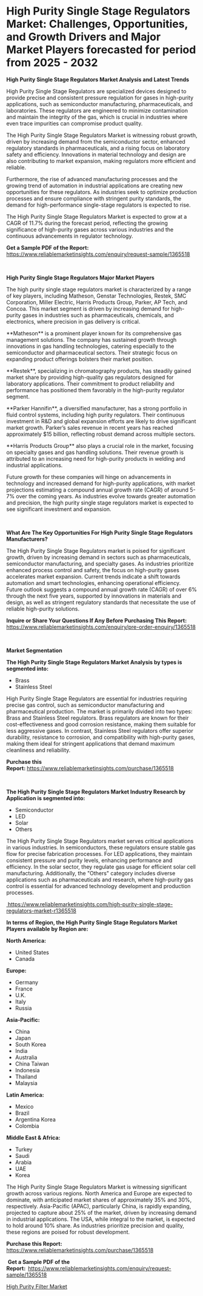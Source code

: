<p><h1>High Purity Single Stage Regulators Market: Challenges, Opportunities, and Growth Drivers and Major Market Players forecasted for period from 2025 - 2032</h1></p><p><strong>High Purity Single Stage Regulators Market Analysis and Latest Trends</strong></p>
<p><p>High Purity Single Stage Regulators are specialized devices designed to provide precise and consistent pressure regulation for gases in high-purity applications, such as semiconductor manufacturing, pharmaceuticals, and laboratories. These regulators are engineered to minimize contamination and maintain the integrity of the gas, which is crucial in industries where even trace impurities can compromise product quality.</p><p>The High Purity Single Stage Regulators Market is witnessing robust growth, driven by increasing demand from the semiconductor sector, enhanced regulatory standards in pharmaceuticals, and a rising focus on laboratory safety and efficiency. Innovations in material technology and design are also contributing to market expansion, making regulators more efficient and reliable.</p><p>Furthermore, the rise of advanced manufacturing processes and the growing trend of automation in industrial applications are creating new opportunities for these regulators. As industries seek to optimize production processes and ensure compliance with stringent purity standards, the demand for high-performance single-stage regulators is expected to rise.</p><p>The High Purity Single Stage Regulators Market is expected to grow at a CAGR of 11.7% during the forecast period, reflecting the growing significance of high-purity gases across various industries and the continuous advancements in regulator technology.</p></p>
<p><strong>Get a Sample PDF of the Report:&nbsp;</strong> <a href="https://www.reliablemarketinsights.com/enquiry/request-sample/1365518?utm_campaign=3498&utm_medium=2&utm_source=Github&utm_content=ia&utm_term=22032025&utm_id=high-purity-single-stage-regulators">https://www.reliablemarketinsights.com/enquiry/request-sample/1365518</a></p>
<p>&nbsp;</p>
<p><strong>High Purity Single Stage Regulators Major Market Players</strong></p>
<p><p>The high purity single stage regulators market is characterized by a range of key players, including Matheson, Genstar Technologies, Restek, SMC Corporation, Miller Electric, Harris Products Group, Parker, AP Tech, and Concoa. This market segment is driven by increasing demand for high-purity gases in industries such as pharmaceuticals, chemicals, and electronics, where precision in gas delivery is critical.</p><p>**Matheson** is a prominent player known for its comprehensive gas management solutions. The company has sustained growth through innovations in gas handling technologies, catering especially to the semiconductor and pharmaceutical sectors. Their strategic focus on expanding product offerings bolsters their market position.</p><p>**Restek**, specializing in chromatography products, has steadily gained market share by providing high-quality gas regulators designed for laboratory applications. Their commitment to product reliability and performance has positioned them favorably in the high-purity regulator segment.</p><p>**Parker Hannifin**, a diversified manufacturer, has a strong portfolio in fluid control systems, including high purity regulators. Their continuous investment in R&D and global expansion efforts are likely to drive significant market growth. Parker’s sales revenue in recent years has reached approximately $15 billion, reflecting robust demand across multiple sectors.</p><p>**Harris Products Group** also plays a crucial role in the market, focusing on specialty gases and gas handling solutions. Their revenue growth is attributed to an increasing need for high-purity products in welding and industrial applications.</p><p>Future growth for these companies will hinge on advancements in technology and increased demand for high-purity applications, with market projections estimating a compound annual growth rate (CAGR) of around 5-7% over the coming years. As industries evolve towards greater automation and precision, the high purity single stage regulators market is expected to see significant investment and expansion.</p></p>
<p>&nbsp;</p>
<p><strong>What Are The Key Opportunities For High Purity Single Stage Regulators Manufacturers?</strong></p>
<p><p>The High Purity Single Stage Regulators market is poised for significant growth, driven by increasing demand in sectors such as pharmaceuticals, semiconductor manufacturing, and specialty gases. As industries prioritize enhanced process control and safety, the focus on high-purity gases accelerates market expansion. Current trends indicate a shift towards automation and smart technologies, enhancing operational efficiency. Future outlook suggests a compound annual growth rate (CAGR) of over 6% through the next five years, supported by innovations in materials and design, as well as stringent regulatory standards that necessitate the use of reliable high-purity solutions.</p></p>
<p><strong>Inquire or Share Your Questions If Any Before Purchasing This Report:</strong> <a href="https://www.reliablemarketinsights.com/enquiry/pre-order-enquiry/1365518?utm_campaign=3498&utm_medium=2&utm_source=Github&utm_content=ia&utm_term=22032025&utm_id=high-purity-single-stage-regulators">https://www.reliablemarketinsights.com/enquiry/pre-order-enquiry/1365518</a></p>
<p>&nbsp;</p>
<p><strong>Market Segmentation</strong></p>
<p><strong>The High Purity Single Stage Regulators Market Analysis by types is segmented into:</strong></p>
<p><ul><li>Brass</li><li>Stainless Steel</li></ul></p>
<p><p>High Purity Single Stage Regulators are essential for industries requiring precise gas control, such as semiconductor manufacturing and pharmaceutical production. The market is primarily divided into two types: Brass and Stainless Steel regulators. Brass regulators are known for their cost-effectiveness and good corrosion resistance, making them suitable for less aggressive gases. In contrast, Stainless Steel regulators offer superior durability, resistance to corrosion, and compatibility with high-purity gases, making them ideal for stringent applications that demand maximum cleanliness and reliability.</p></p>
<p><strong>Purchase this Report:&nbsp;</strong><a href="https://www.reliablemarketinsights.com/purchase/1365518?utm_campaign=3498&utm_medium=2&utm_source=Github&utm_content=ia&utm_term=22032025&utm_id=high-purity-single-stage-regulators">https://www.reliablemarketinsights.com/purchase/1365518</a></p>
<p>&nbsp;</p>
<p><strong>The High Purity Single Stage Regulators Market Industry Research by Application is segmented into:</strong></p>
<p><ul><li>Semiconductor</li><li>LED</li><li>Solar</li><li>Others</li></ul></p>
<p><p>The High Purity Single Stage Regulators market serves critical applications in various industries. In semiconductors, these regulators ensure stable gas flow for precise fabrication processes. For LED applications, they maintain consistent pressure and purity levels, enhancing performance and efficiency. In the solar sector, they regulate gas usage for efficient solar cell manufacturing. Additionally, the "Others" category includes diverse applications such as pharmaceuticals and research, where high-purity gas control is essential for advanced technology development and production processes.</p></p>
<p><a href="https://www.reliablemarketinsights.com/high-purity-single-stage-regulators-market-r1365518?utm_campaign=3498&utm_medium=2&utm_source=Github&utm_content=ia&utm_term=22032025&utm_id=high-purity-single-stage-regulators">&nbsp;https://www.reliablemarketinsights.com/high-purity-single-stage-regulators-market-r1365518</a></p>
<p><strong>In terms of Region, the High Purity Single Stage Regulators Market Players available by Region are:</strong></p>
<p>
    <p> <strong> North America: </strong>
        <ul>
            <li>United States</li>
            <li>Canada</li>
        </ul>
        </p> 
    <p> <strong> Europe: </strong>
        <ul>
            <li>Germany</li>
            <li>France</li>
            <li>U.K.</li>
            <li>Italy</li>
            <li>Russia</li>
        </ul>
        </p> 
    <p> <strong> Asia-Pacific: </strong>
        <ul>
            <li>China</li>
            <li>Japan</li>
            <li>South Korea</li>
            <li>India</li>
            <li>Australia</li>
            <li>China Taiwan</li>
            <li>Indonesia</li>
            <li>Thailand</li>
            <li>Malaysia</li>
        </ul>
        </p> 
    <p> <strong> Latin America: </strong>
        <ul>
            <li>Mexico</li>
            <li>Brazil</li>
            <li>Argentina Korea</li>
            <li>Colombia</li>
        </ul>
        </p> 
    <p> <strong> Middle East & Africa: </strong>
        <ul>
            <li>Turkey</li>
            <li>Saudi</li>
            <li>Arabia</li>
            <li>UAE</li>
            <li>Korea</li>
        </ul>
    </p>
    </p>
<p><p>The High Purity Single Stage Regulators Market is witnessing significant growth across various regions. North America and Europe are expected to dominate, with anticipated market shares of approximately 35% and 30%, respectively. Asia-Pacific (APAC), particularly China, is rapidly expanding, projected to capture about 25% of the market, driven by increasing demand in industrial applications. The USA, while integral to the market, is expected to hold around 10% share. As industries prioritize precision and quality, these regions are poised for robust development.</p></p>
<p><strong>Purchase this Report: </strong><a href="https://www.reliablemarketinsights.com/purchase/1365518?utm_campaign=3498&utm_medium=2&utm_source=Github&utm_content=ia&utm_term=22032025&utm_id=high-purity-single-stage-regulators">https://www.reliablemarketinsights.com/purchase/1365518</a></p>
<p>&nbsp;<strong>Get a Sample PDF of the Report:&nbsp;&nbsp;</strong><a href="https://www.reliablemarketinsights.com/enquiry/request-sample/1365518?utm_campaign=3498&utm_medium=2&utm_source=Github&utm_content=ia&utm_term=22032025&utm_id=high-purity-single-stage-regulators">https://www.reliablemarketinsights.com/enquiry/request-sample/1365518</a></p>
<p><strong></strong></p>
<p><p><a href="https://github.com/welidaeisya/Market-Research-Report-List-1/blob/main/high-purity-filter-market.md?utm_campaign=3498&utm_medium=2&utm_source=Github&utm_content=ia&utm_term=22032025&utm_id=high-purity-single-stage-regulators">High Purity Filter Market</a></p></p>